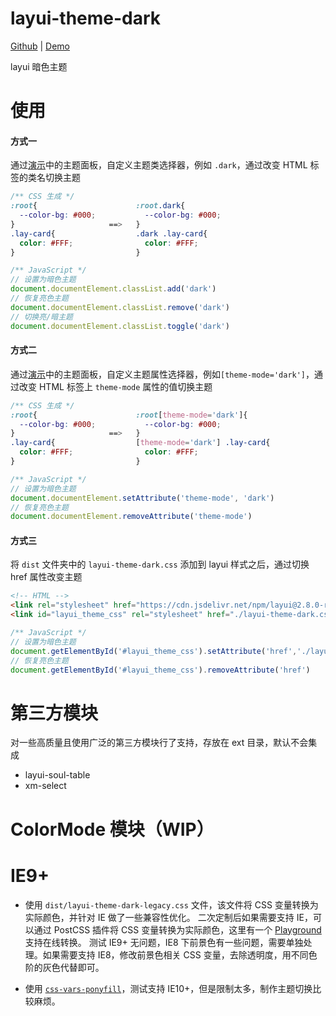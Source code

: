 # layui-theme-dark

[Github](https://github.com/Sight-wcg/layui-theme-dark/) | [Demo](https://sight-wcg.github.io/layui-theme-dark/)


layui 暗色主题

# 使用

 #### 方式一
 
 通过[演示](https://sight-wcg.github.io/layui-theme-dark/)中的主题面板，自定义主题类选择器，例如 `.dark`，通过改变 HTML 标签的类名切换主题
 
 ```css
 /** CSS 生成 */
 :root{                      :root.dark{
   --color-bg: #000;           --color-bg: #000;
 }                     ==>   }
 .lay-card{                  .dark .lay-card{
   color: #FFF;                color: #FFF;
 }                           }
 ```
 ```js
/** JavaScript */
// 设置为暗色主题
document.documentElement.classList.add('dark')
// 恢复亮色主题
document.documentElement.classList.remove('dark')
// 切换亮/暗主题
document.documentElement.classList.toggle('dark')
```
#### 方式二

通过[演示](https://sight-wcg.github.io/layui-theme-dark/)中的主题面板，自定义主题属性选择器，例如`[theme-mode='dark']`，通过改变 HTML 标签上 `theme-mode` 属性的值切换主题

```css
/** CSS 生成 */
:root{                      :root[theme-mode='dark']{
  --color-bg: #000;           --color-bg: #000;
}                     ==>   }
.lay-card{                  [theme-mode='dark'] .lay-card{
  color: #FFF;                color: #FFF;
}                           }
```
```js
/** JavaScript */
// 设置为暗色主题
document.documentElement.setAttribute('theme-mode', 'dark')
// 恢复亮色主题
document.documentElement.removeAttribute('theme-mode')
```

 #### 方式三
 
 将 `dist` 文件夹中的 `layui-theme-dark.css` 添加到 layui 样式之后，通过切换 href 属性改变主题
 
 ```html
 <!-- HTML -->
 <link rel="stylesheet" href="https://cdn.jsdelivr.net/npm/layui@2.8.0-rc.13/dist/css/layui.min.css">
 <link id="layui_theme_css" rel="stylesheet" href="./layui-theme-dark.css">
 ```
 ```js
 /** JavaScript */
 // 设置为暗色主题
 document.getElementById('#layui_theme_css').setAttribute('href','./layui-theme-dark.css')
 // 恢复亮色主题
 document.getElementById('#layui_theme_css').removeAttribute('href')
 ```
# 第三方模块

  对一些高质量且使用广泛的第三方模块行了支持，存放在 ext 目录，默认不会集成
  - layui-soul-table
  - xm-select

# ColorMode 模块（WIP）

# IE9+ 

- 使用 `dist/layui-theme-dark-legacy.css` 文件，该文件将 CSS 变量转换为实际颜色，并针对 IE 做了一些兼容性优化。 二次定制后如果需要支持 IE，可以通过 PostCSS 插件将 CSS 变量转换为实际颜色，这里有一个 [Playground](https://madlittlemods.github.io/postcss-css-variables/playground/) 支持在线转换。
测试 IE9+ 无问题，IE8 下前景色有一些问题，需要单独处理。如果需要支持 IE8，修改前景色相关 CSS 变量，去除透明度，用不同色阶的灰色代替即可。

- 使用 [`css-vars-ponyfill`](https://github.com/jhildenbiddle/css-vars-ponyfill)，测试支持 IE10+，但是限制太多，制作主题切换比较麻烦。
